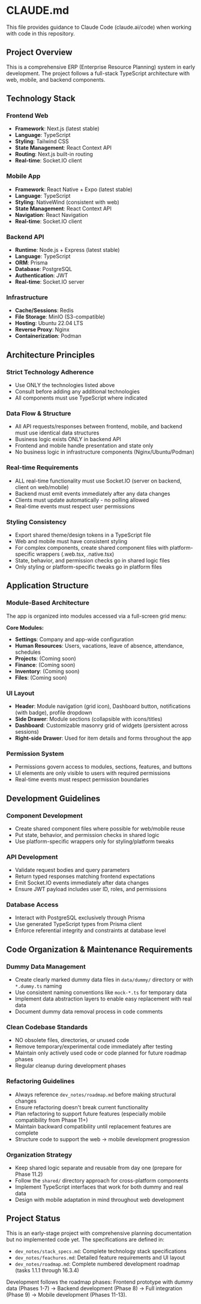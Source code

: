 # CLAUDE.md

This file provides guidance to Claude Code (claude.ai/code) when working with code in this repository.

## Project Overview

This is a comprehensive ERP (Enterprise Resource Planning) system in early development. The project follows a full-stack TypeScript architecture with web, mobile, and backend components.

## Technology Stack

### Frontend Web
- **Framework**: Next.js (latest stable)
- **Language**: TypeScript
- **Styling**: Tailwind CSS
- **State Management**: React Context API
- **Routing**: Next.js built-in routing
- **Real-time**: Socket.IO client

### Mobile App
- **Framework**: React Native + Expo (latest stable)
- **Language**: TypeScript
- **Styling**: NativeWind (consistent with web)
- **State Management**: React Context API
- **Navigation**: React Navigation
- **Real-time**: Socket.IO client

### Backend API
- **Runtime**: Node.js + Express (latest stable)
- **Language**: TypeScript
- **ORM**: Prisma
- **Database**: PostgreSQL
- **Authentication**: JWT
- **Real-time**: Socket.IO server

### Infrastructure
- **Cache/Sessions**: Redis
- **File Storage**: MinIO (S3-compatible)
- **Hosting**: Ubuntu 22.04 LTS
- **Reverse Proxy**: Nginx
- **Containerization**: Podman

## Architecture Principles

### Strict Technology Adherence
- Use ONLY the technologies listed above
- Consult before adding any additional technologies
- All components must use TypeScript where indicated

### Data Flow & Structure
- All API requests/responses between frontend, mobile, and backend must use identical data structures
- Business logic exists ONLY in backend API
- Frontend and mobile handle presentation and state only
- No business logic in infrastructure components (Nginx/Ubuntu/Podman)

### Real-time Requirements
- ALL real-time functionality must use Socket.IO (server on backend, client on web/mobile)
- Backend must emit events immediately after any data changes
- Clients must update automatically - no polling allowed
- Real-time events must respect user permissions

### Styling Consistency
- Export shared theme/design tokens in a TypeScript file
- Web and mobile must have consistent styling
- For complex components, create shared component files with platform-specific wrappers (.web.tsx, .native.tsx)
- State, behavior, and permission checks go in shared logic files
- Only styling or platform-specific tweaks go in platform files

## Application Structure

### Module-Based Architecture
The app is organized into modules accessed via a full-screen grid menu:

**Core Modules:**
- **Settings**: Company and app-wide configuration
- **Human Resources**: Users, vacations, leave of absence, attendance, schedules
- **Projects**: (Coming soon)
- **Finance**: (Coming soon)
- **Inventory**: (Coming soon)
- **Files**: (Coming soon)

### UI Layout
- **Header**: Module navigation (grid icon), Dashboard button, notifications (with badge), profile dropdown
- **Side Drawer**: Module sections (collapsible with icons/titles)
- **Dashboard**: Customizable masonry grid of widgets (persistent across sessions)
- **Right-side Drawer**: Used for item details and forms throughout the app

### Permission System
- Permissions govern access to modules, sections, features, and buttons
- UI elements are only visible to users with required permissions
- Real-time events must respect permission boundaries

## Development Guidelines

### Component Development
- Create shared component files where possible for web/mobile reuse
- Put state, behavior, and permission checks in shared logic
- Use platform-specific wrappers only for styling/platform tweaks

### API Development
- Validate request bodies and query parameters
- Return typed responses matching frontend expectations
- Emit Socket.IO events immediately after data changes
- Ensure JWT payload includes user ID, roles, and permissions

### Database Access
- Interact with PostgreSQL exclusively through Prisma
- Use generated TypeScript types from Prisma client
- Enforce referential integrity and constraints at database level

## Code Organization & Maintenance Requirements

### Dummy Data Management
- Create clearly marked dummy data files in `data/dummy/` directory or with `*.dummy.ts` naming
- Use consistent naming conventions like `mock-*.ts` for temporary data
- Implement data abstraction layers to enable easy replacement with real data
- Document dummy data removal process in code comments

### Clean Codebase Standards
- NO obsolete files, directories, or unused code
- Remove temporary/experimental code immediately after testing
- Maintain only actively used code or code planned for future roadmap phases
- Regular cleanup during development phases

### Refactoring Guidelines
- Always reference `dev_notes/roadmap.md` before making structural changes
- Ensure refactoring doesn't break current functionality
- Plan refactoring to support future features (especially mobile compatibility from Phase 11+)
- Maintain backward compatibility until replacement features are complete
- Structure code to support the web → mobile development progression

### Organization Strategy
- Keep shared logic separate and reusable from day one (prepare for Phase 11.2)
- Follow the `shared/` directory approach for cross-platform components
- Implement TypeScript interfaces that work for both dummy and real data
- Design with mobile adaptation in mind throughout web development

## Project Status

This is an early-stage project with comprehensive planning documentation but no implemented code yet. The specifications are defined in:
- `dev_notes/stack_specs.md`: Complete technology stack specifications
- `dev_notes/feachures.md`: Detailed feature requirements and UI layout
- `dev_notes/roadmap.md`: Complete numbered development roadmap (tasks 1.1.1 through 16.3.4)

Development follows the roadmap phases: Frontend prototype with dummy data (Phases 1-7) → Backend development (Phase 8) → Full integration (Phase 9) → Mobile development (Phases 11-13).